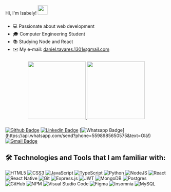  Hi, I'm Isabely! <img src="https://raw.githubusercontent.com/MartinHeinz/MartinHeinz/master/wave.gif" width="30px">

###

- 💻 Passionate about web development
- 🎓 Computer Engineering Student
- 📚 Studying Node and React
- ✉️ My e-mail: daniel.tavares.1301@gmail.com

###

<div align="center">
  <a href="https://github.com/danieltavares1301">
  <img height="180em" src="https://github-readme-stats.vercel.app/api?username=danieltavares1301&show_icons=true&theme=dracula&include_all_commits=true&count_private=true"/>
  <img height="180em" src="https://github-readme-stats.vercel.app/api/top-langs/?username=danieltavares1301&layout=compact&langs_count=7&theme=dracula"/>
</div>
  
###
  
[![Github Badge](https://img.shields.io/badge/-Github-000?style=flat-square&logo=Github&logoColor=white&link=https://github.com/IsabelyDev)](https://github.com/danieltavares1301)
[![Linkedin Badge](https://img.shields.io/badge/-LinkedIn-blue?style=flat-square&logo=Linkedin&logoColor=white&link=https://www.linkedin.com/in/daniel-tavares-eng-comp/)](https://www.linkedin.com/in/daniel-tavares-eng-comp/)
[![Whatsapp Badge](https://img.shields.io/badge/-Whatsapp-4CA143?style=flat-square&labelColor=4CA143&logo=whatsapp&logoColor=white&link=https://api.whatsapp.com/send?phone=5598985650575&text=Olá!)](https://api.whatsapp.com/send?phone=5598985650575&text=Olá!)
[![Gmail Badge](https://img.shields.io/badge/-Gmail-c14438?style=flat-square&logo=Gmail&logoColor=white&link=mailto:daniel.tavares.1301@gmail.com)](mailto:daniel.tavares.1301@gmail.com)

  ## 🛠️ Technologies and Tools that I am familiar with:
![HTML5](https://img.shields.io/badge/html5-%23E34F26.svg?style=for-the-badge&logo=html5&logoColor=white&logoWidth=30)
![CSS3](https://img.shields.io/badge/css3-%231572B6.svg?style=for-the-badge&logo=css3&logoColor=white)
![JavaScript](https://img.shields.io/badge/javascript-%23323330.svg?style=for-the-badge&logo=javascript&logoColor=%23F7DF1E)
![TypeScript](https://img.shields.io/badge/typescript-%23007ACC.svg?style=for-the-badge&logo=typescript&logoColor=white)
![Python](https://img.shields.io/badge/python-%23E34F26.svg?style=for-the-badge&logo=python&logoColor=white)
![NodeJS](https://img.shields.io/badge/node.js-6DA55F?style=for-the-badge&logo=node.js&logoColor=white)
![React](https://img.shields.io/badge/react-%2320232a.svg?style=for-the-badge&logo=react&logoColor=%2361DAFB)
![React Native](https://img.shields.io/badge/ReactNative-%23E34F26.svg?style=for-the-badge&logo=ReactNative&logoColor=white)
![Git](https://img.shields.io/badge/git-%23F05033.svg?style=for-the-badge&logo=git&logoColor=white)
![Express.js](https://img.shields.io/badge/express.js-%23404d59.svg?style=for-the-badge&logo=express&logoColor=%2361DAFB)
![JWT](https://img.shields.io/badge/JWT-black?style=for-the-badge&logo=JSON%20web%20tokens)
![MongoDB](https://img.shields.io/badge/MongoDB-%234ea94b.svg?style=for-the-badge&logo=mongodb&logoColor=white)
![Postgres](https://img.shields.io/badge/postgres-%23316192.svg?style=for-the-badge&logo=postgresql&logoColor=white)
![GitHub](https://img.shields.io/badge/github-%23121011.svg?style=for-the-badge&logo=github&logoColor=white)
![NPM](https://img.shields.io/badge/NPM-%23000000.svg?style=for-the-badge&logo=npm&logoColor=white)
![Visual Studio Code](https://img.shields.io/badge/Visual%20Studio%20Code-0078d7.svg?style=for-the-badge&logo=visual-studio-code&logoColor=white)
![Figma](https://img.shields.io/badge/figma-%23F24E1E.svg?style=for-the-badge&logo=figma&logoColor=white)
![Insomnia](https://img.shields.io/badge/Insomnia-black?style=for-the-badge&logo=insomnia&logoColor=5849BE)
![MySQL](https://img.shields.io/badge/mysql-%2300f.svg?style=for-the-badge&logo=mysql&logoColor=white) 
